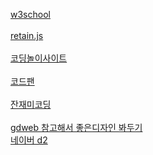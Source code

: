 <a href="https://www.w3schools.com/"> w3school<br>
<br>
<a href="https://imulus.github.io/retinajs/">retain.js<br>
<br>
<a href="https://carrotcarrot.blog.me/40205955584?Redirect=Log&from=postView">코딩놀이사이트<br>
<br>
<a href="https://codepen.io/pen/?&editable=true">코드팬<br>
<br>
<a href="http://www.fun-coding.org/daveblog.html">잔재미코딩 <br>
<br>
<a href="http://www.gdweb.co.kr/sub/list.asp"> gdweb 참고해서 좋은디자인 봐두기
<br>
<a href="https://d2.naver.com/home"> 네이버 d2
<br>